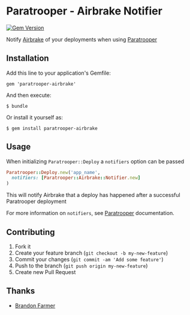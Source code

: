 # Paratrooper - Airbrake Notifier

[![Gem Version](https://badge.fury.io/rb/paratrooper-airbrake.png)](http://badge.fury.io/rb/paratrooper-airbrake)

Notify [Airbrake][] of your deployments when using [Paratrooper][]

## Installation

Add this line to your application's Gemfile:

    gem 'paratrooper-airbrake'

And then execute:

    $ bundle

Or install it yourself as:

    $ gem install paratrooper-airbrake

## Usage

When initializing `Paratrooper::Deploy` a `notifiers` option can be passed

```ruby
Paratrooper::Deploy.new('app_name',
  notifiers: [Paratrooper::Airbrake::Notifier.new]
)
```

This will notify Airbrake that a deploy has happened after a successful
Paratrooper deployment

For more information on `notifiers`, see [Paratrooper][] documentation.

## Contributing

1. Fork it
2. Create your feature branch (`git checkout -b my-new-feature`)
3. Commit your changes (`git commit -am 'Add some feature'`)
4. Push to the branch (`git push origin my-new-feature`)
5. Create new Pull Request

## Thanks

* [Brandon Farmer][]

[Airbrake]: http://airbrake.io
[Paratrooper]: https://github.com/mattpolito/paratrooper
[Brandon Farmer]: https://github.com/bthesorceror
